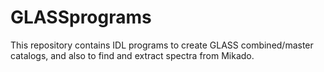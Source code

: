 # GLASSprograms
This repository contains IDL programs to create GLASS combined/master catalogs, and also to find and extract spectra from Mikado.
